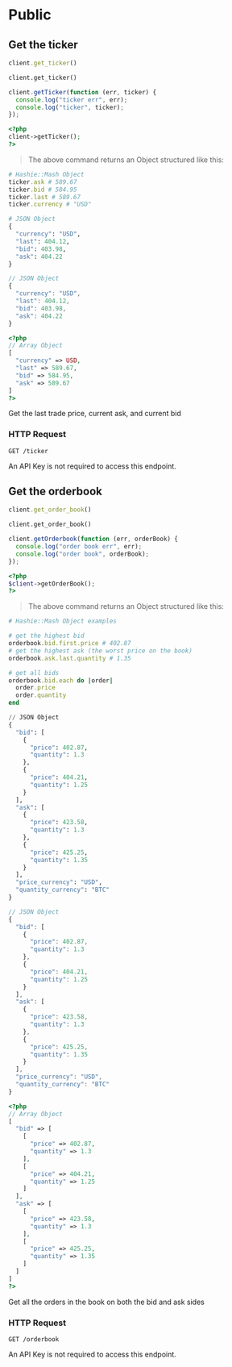 # Public

## Get the ticker

```ruby
client.get_ticker()
```

```python
client.get_ticker()
```

```javascript
client.getTicker(function (err, ticker) {
  console.log("ticker err", err);
  console.log("ticker", ticker);
});
```

```php
<?php
client->getTicker();
?>
```

> The above command returns an Object structured like this:

```ruby
# Hashie::Mash Object
ticker.ask # 589.67
ticker.bid # 584.95
ticker.last # 589.67
ticker.currency # "USD"
```

```python
# JSON Object
{
  "currency": "USD",
  "last": 404.12,
  "bid": 403.98,
  "ask": 404.22
}
```

```javascript
// JSON Object
{
  "currency": "USD",
  "last": 404.12,
  "bid": 403.98,
  "ask": 404.22
}
```

```php
<?php
// Array Object
[
  "currency" => USD,
  "last" => 589.67,
  "bid" => 584.95,
  "ask" => 589.67
]
?>
```

Get the last trade price, current ask, and current bid

### HTTP Request

`GET /ticker`

<aside class="notice">
An API Key is not required to access this endpoint.
</aside>

## Get the orderbook

```ruby
client.get_order_book()
```

```python
client.get_order_book()
```

```javascript
client.getOrderbook(function (err, orderBook) {
  console.log("order book err", err);
  console.log("order book", orderBook);
});
```

```php
<?php
$client->getOrderBook();
?>
```

> The above command returns an Object structured like this:

```ruby
# Hashie::Mash Object examples

# get the highest bid
orderbook.bid.first.price # 402.87
# get the highest ask (the worst price on the book)
orderbook.ask.last.quantity # 1.35

# get all bids
orderbook.bid.each do |order|
  order.price
  order.quantity
end
```

```python
// JSON Object
{
  "bid": [
    {
      "price": 402.87,
      "quantity": 1.3
    },
    {
      "price": 404.21,
      "quantity": 1.25
    }
  ],
  "ask": [
    {
      "price": 423.58,
      "quantity": 1.3
    },
    {
      "price": 425.25,
      "quantity": 1.35
    }
  ],
  "price_currency": "USD",
  "quantity_currency": "BTC"
}
```

```javascript
// JSON Object
{
  "bid": [
    {
      "price": 402.87,
      "quantity": 1.3
    },
    {
      "price": 404.21,
      "quantity": 1.25
    }
  ],
  "ask": [
    {
      "price": 423.58,
      "quantity": 1.3
    },
    {
      "price": 425.25,
      "quantity": 1.35
    }
  ],
  "price_currency": "USD",
  "quantity_currency": "BTC"
}
```

```php
<?php
// Array Object
[
  "bid" => [
    [
      "price" => 402.87,
      "quantity" => 1.3
    ],
    [
      "price" => 404.21,
      "quantity" => 1.25
    ]
  ],
  "ask" => [
    [
      "price" => 423.58,
      "quantity" => 1.3
    ],
    [
      "price" => 425.25,
      "quantity" => 1.35
    ]
  ]
]
?>
```

Get all the orders in the book on both the bid and ask sides

### HTTP Request

`GET /orderbook`

<aside class="notice">
An API Key is not required to access this endpoint.
</aside>
